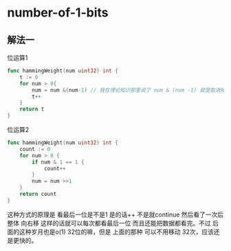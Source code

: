 # number-of-1-bits
## 解法一
位运算1

```go
func hammingWeight(num uint32) int {
    t := 0
    for num > 0{
        num = num &(num-1) // 我在理论知识那里说了 num & (num -1) 就是取消掉最后一位的1 当然 num & (-num) 为了得到最后一位的1的位置。
        t++
    }
    return t
}
````

位运算2
```go
func hammingWeight(num uint32) int {
    count := 0
    for num > 0 {
        if num & 1 == 1 {
            count++
        }
        num = num >>1
    }
    return count
}
```

这种方式的原理是 看最后一位是不是1 是的话++ 不是就continue 然后看了一次后 整体 向右移 这样的话就可以每次都看最后一位 而且还能把数据都看完。不过 后面的这种岁月也是o(1) 32位的嘛，但是 上面的那种 可以不用移动 32次，应该还是更快的。

